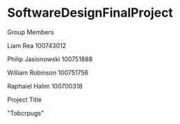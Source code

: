 # SoftwareDesignFinalProject

Group Members

Liam Rea 100743012

Philip Jasionowski 100751888

William Robinson 100751756

Raphaiel Halim 100700318

Project Title

"Tobcrpugs"
